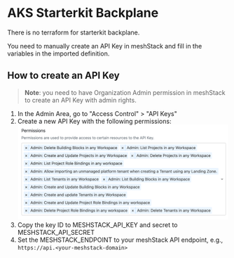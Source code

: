 # AKS Starterkit Backplane

There is no terraform for starterkit backplane.

You need to manually create an API Key in meshStack and fill in the variables in the imported definition.

## How to create an API Key

> **Note**: you need to have Organization Admin permission in meshStack to create an API Key with admin rights.

1. In the Admin Area, go to "Access Control" > "API Keys"
2. Create a new API Key with the following permissions:
![alt text](permissions.png)
3. Copy the key ID to MESHSTACK_API_KEY and secret to MESHSTACK_API_SECRET
4. Set the MESHSTACK_ENDPOINT to your meshStack API endpoint, e.g., `https://api.<your-meshstack-domain>`
